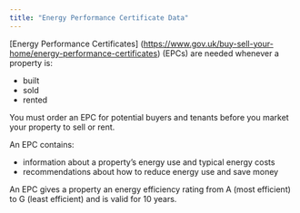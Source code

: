 ```yaml
---
title: "Energy Performance Certificate Data"
---
```


[Energy Performance Certificates] (https://www.gov.uk/buy-sell-your-home/energy-performance-certificates) (EPCs) are needed whenever a property is:

* built
* sold
* rented

You must order an EPC for potential buyers and tenants before you market your property to sell or rent.

An EPC contains:

* information about a property’s energy use and typical energy costs
* recommendations about how to reduce energy use and save money

An EPC gives a property an energy efficiency rating from A (most efficient) to G (least efficient) and is valid for 10 years.